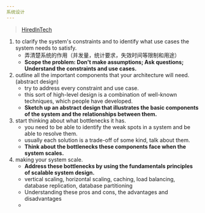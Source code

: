 ```yaml
---
系统设计
---
```


> [HiredInTech](https://www.hiredintech.com/classrooms/system-design/lesson/55)

1. to clarify the system's constraints and to identify what use cases the system needs to satisfy.
    - 弄清楚系统的作用（并发量，统计要求，失效时间等限制和用途）
    - **Scope the problem: Don't make assumptions; Ask questions; Understand the constraints and use cases.**
2. outline all the important components that your architecture will need.(abstract design)
    - try to address every constraint and use case.
    - this sort of high-level design is a combination of well-known techniques, which people have developed.
    - **Sketch up an abstract design that illustrates the basic components of the system and the relationships between them.**
3. start thinking about what bottlenecks it has.
    - you need to be able to identify the weak spots in a system and be able to resolve them.
    - usually each solution is a trade-off of some kind, talk about them.
    - **Think about the bottlenecks these components face when the system scales.**
4. making your system scale.
    - **Address these bottlenecks by using the fundamentals principles of scalable system design.**
    - vertical scaling, horizontal scaling, caching, load balancing, database replication, database partitioning
    - Understanding these pros and cons, the advantages and disadvantages
    -
